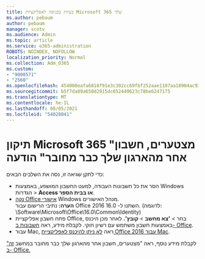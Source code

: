 ```yaml
---
title: בעיות בכניסה לאפליקציות Microsoft 365 שלך
ms.author: pebaum
author: pebaum
manager: scotv
ms.audience: Admin
ms.topic: article
ms.service: o365-administration
ROBOTS: NOINDEX, NOFOLLOW
localization_priority: Normal
ms.collection: Adm_O365
ms.custom:
- "9000571"
- "2560"
ms.openlocfilehash: 454000eafa6818f91e3c302cc69fbf252aae1107aa18904ac93a4756d4db642b
ms.sourcegitcommit: b5f7da89a650d2915dc652449623c78be6247175
ms.translationtype: MT
ms.contentlocale: he-IL
ms.lasthandoff: 08/05/2021
ms.locfileid: "54028041"
---
```

# <a name="fixing-the-microsoft-365-apps-sorry-another-account-from-your-organization-is-already-signed-in-message"></a>תיקון Microsoft 365 "מצטערים, חשבון אחר מהארגון שלך כבר מחובר" הודעה

כדי לתקן שגיאה זו, נסה את השלבים הבאים:

- הסר את כל חשבונות העבודה, למעט החשבון המושפע, באמצעות Windows הגדרות > **Access או בבית הספר**.
- [נקה Office אישורי](https://docs.microsoft.com/office/troubleshoot/error-messages/another-account-already-signed-in#step-3-clear-cached-credentials-on-the-computer) Windows מנהל האישורים.<br/>
    **הערה:** נתיבי הרישום עבור Office 2016 השתנו ל- 16.0. (לדוגמה: \Software\Microsoft\Office\16.0\Common\Identity\)
- פתח חשבון אפליקציית Office, בחר   >  **'צא מחשב**  >  **קובץ'.** לאחר מכן היכנס באמצעות חשבון משתמש עם רשיון חוקי. לקבלת מידע, ראה [חשבונות ב- Office](https://support.office.com/article/accounts-in-office-628ea040-f265-49de-b986-be09c3ebf8a9).
- עבור Mac, ראה [לא ניתן להיכנס לאפליקציית Office 2016 עבור Mac](https://docs.microsoft.com/office365/troubleshoot/authentication/sign-in-to-office-2016-for-mac-fail).

לקבלת מידע נוסף, ראה "מצטערים, חשבון אחר מהארגון שלך כבר מחובר במחשב [זה" ב- Office.](https://docs.microsoft.com/office/troubleshoot/error-messages/another-account-already-signed-in)